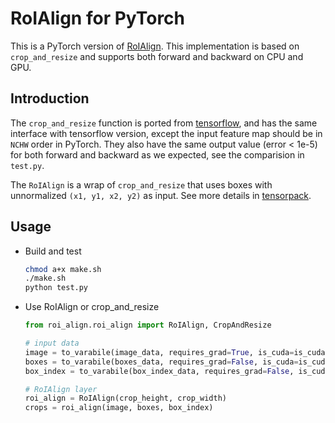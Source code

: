# RoIAlign for PyTorch
This is a PyTorch version of [RoIAlign](https://arxiv.org/abs/1703.06870).
This implementation is based on `crop_and_resize` 
and supports both forward and backward on CPU and GPU.


## Introduction
The `crop_and_resize` function is ported from [tensorflow](https://www.tensorflow.org/api_docs/python/tf/image/crop_and_resize),
and has the same interface with tensorflow version, except the input feature map 
should be in `NCHW` order in PyTorch. 
They also have the same output value (error < 1e-5) for both forward and backward as we expected, 
see the comparision in `test.py`.

The `RoIAlign` is a wrap of `crop_and_resize` 
that uses boxes with unnormalized `(x1, y1, x2, y2)` as input.
See more details in [tensorpack](https://github.com/ppwwyyxx/tensorpack/blob/6d5ba6a970710eaaa14b89d24aace179eb8ee1af/examples/FasterRCNN/model.py#L301).


## Usage
+ Build and test
    ```bash
    chmod a+x make.sh
    ./make.sh
    python test.py
    ```

+ Use RoIAlign or crop_and_resize
    ```python
    from roi_align.roi_align import RoIAlign, CropAndResize  
  
    # input data
    image = to_varabile(image_data, requires_grad=True, is_cuda=is_cuda)
    boxes = to_varabile(boxes_data, requires_grad=False, is_cuda=is_cuda)
    box_index = to_varabile(box_index_data, requires_grad=False, is_cuda=is_cuda)
    
    # RoIAlign layer
    roi_align = RoIAlign(crop_height, crop_width)
    crops = roi_align(image, boxes, box_index)
    ```